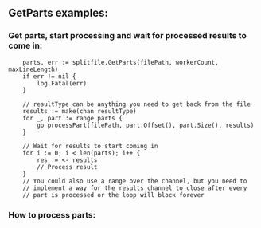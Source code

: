 ## GetParts examples:

### Get parts, start processing and wait for processed results to come in:
```
	parts, err := splitfile.GetParts(filePath, workerCount, maxLineLength)
	if err != nil {
		log.Fatal(err)
	}

	// resultType can be anything you need to get back from the file
	results := make(chan resultType)
	for _, part := range parts {
		go processPart(filePath, part.Offset(), part.Size(), results)
	}
	
	// Wait for results to start coming in
	for i := 0; i < len(parts); i++ {
		res := <- results
		// Process result
	}
	// You could also use a range over the channel, but you need to
	// implement a way for the results channel to close after every
	// part is processed or the loop will block forever
```

### How to process parts:
```

```
